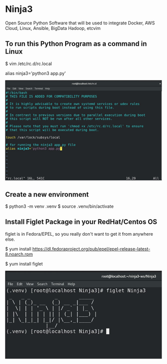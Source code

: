 # Ninja3
Open Source Python Software that will be used to integrate Docker, AWS Cloud, Linux, Ansible, BigData Hadoop, etcvim 

## To run this Python Program as a command in Linux
$ vim /etc/rc.d/rc.local

alias ninja3='python3 app.py'

![](images/ninja3.jpg)

## Create a new environment
$ python3 -m venv .venv
$ source .venv/bin/activate

## Install Figlet Package in your RedHat/Centos OS
figlet is in Fedora/EPEL, so you really don't want to get it from anywhere else.

$ yum install https://dl.fedoraproject.org/pub/epel/epel-release-latest-8.noarch.rpm

$ yum install figlet

![](images/ninja3_1.jpg)


